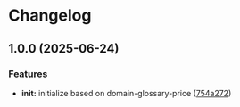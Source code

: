 # Changelog

## 1.0.0 (2025-06-24)


### Features

* **init:** initialize based on domain-glossary-price ([754a272](https://github.com/ehmpathy/google-sheets-sdk/commit/754a272ad6e823ed377f0bd09c4b56b83d8f9607))
